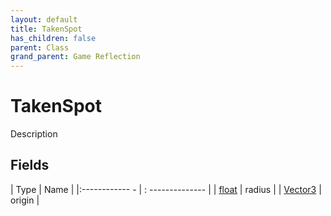 ```yaml
---
layout: default
title: TakenSpot
has_children: false
parent: Class
grand_parent: Game Reflection
---
```

# TakenSpot
Description 

## Fields
| Type | Name |
|:------------ - | : -------------- |
| [float](game-reflection/components/float.md) | radius |
| [Vector3](game-reflection/classes/vector3.md) | origin |
